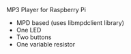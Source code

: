 MP3 Player for Raspberry Pi 

- MPD based (uses libmpdclient library)
- One LED
- Two buttons
- One variable resistor

